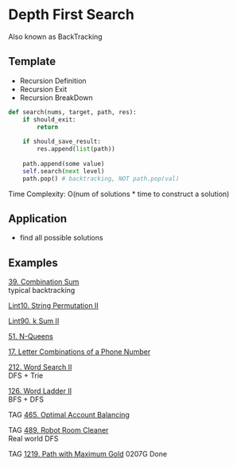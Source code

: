 # Depth First Search

Also known as BackTracking

## Template

* Recursion Definition
* Recursion Exit
* Recursion BreakDown

```python
def search(nums, target, path, res):
    if should_exit:
        return
    
    if should_save_result:
        res.append(list(path))
        
    path.append(some value)
    self.search(next level)
    path.pop() # backtracking, NOT path.pop(val)
```
Time Complexity: O(num of solutions * time to construct a solution)

## Application

* find all possible solutions


## Examples

[39. Combination Sum](https://leetcode.com/problems/combination-sum/)
\
typical backtracking

[Lint10. String Permutation II](https://www.lintcode.com/problem/string-permutation-ii/description)

[Lint90. k Sum II](https://www.lintcode.com/problem/k-sum-ii/description)

[51. N-Queens](https://leetcode.com/problems/n-queens/)

[17. Letter Combinations of a Phone Number](https://leetcode.com/problems/letter-combinations-of-a-phone-number/)

[212. Word Search II](https://leetcode.com/problems/word-search-ii/)
\
DFS + Trie

[126. Word Ladder II](https://leetcode.com/problems/word-ladder-ii/)
\
BFS + DFS

TAG
[465. Optimal Account Balancing](https://leetcode.com/problems/optimal-account-balancing/)

TAG
[489. Robot Room Cleaner](https://leetcode.com/problems/robot-room-cleaner/)
\
Real world DFS

TAG
[1219. Path with Maximum Gold](https://leetcode.com/problems/path-with-maximum-gold/)
0207G Done